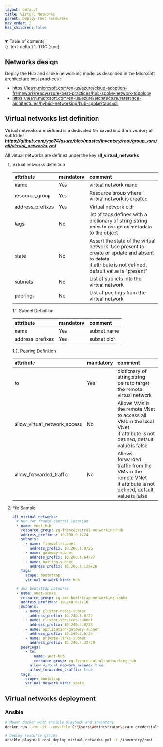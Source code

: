 ```yaml
---
layout: default
title: Virtual Networks
parent: Deploy root resources
nav_order: 2
has_children: false
---
```


<details open markdown="block">
  <summary>
    Table of contents
  </summary>
  {: .text-delta }
1. TOC
{:toc}
</details>

## Networks design

Deploy the Hub and spoke networking model as described in the Microsoft architecture best practices :

* <https://learn.microsoft.com/en-us/azure/cloud-adoption-framework/ready/azure-best-practices/hub-spoke-network-topology>
* <https://learn.microsoft.com/en-us/azure/architecture/reference-architectures/hybrid-networking/hub-spoke?tabs=cli>

## Virtual networks list definition

Virtual networks are defined in a dedicated file saved into the inventory all subfolder : **_<https://github.com/ygo74/azure/blob/master/inventory/root/group_vars/all/virtual_networks.yml>_**

All virtual networks are defined under the key **all_virtual_networks**

1. Virtual networks definition

    | attribute        | mandatory | comment                                         |
    |:---------------- |:--------- |:----------------------------------------------- |
    | name             | Yes       | virtual network name                            |
    | resource_group   | Yes       | Resource group where virtual network is created |
    | address_prefixes | Yes       | Virtual network cidr                            | 
    | tags             | No        | list of tags defined with a dictionary of string:string pairs to assign as metadata to the object |
    | state            | No        | Assert the state of the virtual network. Use present to create or update and absent to delete<br>if attribute is not defined, default value is "present"          |
    | subnets          | No        | List of subnets into the virtual network  |
    | peerings         | No        | List of peerings from the virtual network |

    1.1. Subnet Definition

      | attribute        | mandatory | comment                                         |
      |:---------------- |:--------- |:----------------------------------------------- |
      | name             | Yes       | subnet name                                     |
      | address_prefixes | Yes       | subnet cidr                                     | 

    1.2. Peering Definition

      | attribute        | mandatory | comment                                         |
      |:---------------- |:--------- |:----------------------------------------------- |
      | to               | Yes       | dictionary of string:string pairs to target the remote virtual network |
      | allow_virtual_network_access | No       | Allows VMs in the remote VNet to access all VMs in the local VNet<br>if attribute is not defined, default value is false | 
      | allow_forwarded_traffic      | No       | Allows forwarded traffic from the VMs in the remote VNet<br>if attribute is not defined, default value is false |  

2. File Sample

    ``` yaml
    all_virtual_networks:
      # Hub for france central location
      - name: vnet-hub
        resource_group: rg-francecentral-networking-hub
        address_prefixes: 10.200.0.0/24
        subnets:
          - name: firewall-subnet
            address_prefix: 10.200.0.0/26
          - name: gateway-subnet
            address_prefix: 10.200.0.64/27
          - name: bastion-subnet
            address_prefix: 10.200.0.128/26
        tags:
          scope: bootstrap
          virtual_network_kind: hub

      # aks bootstrap networks
      - name: vnet-spoke
        resource_group: rg-aks-bootstrap-networking-spoke
        address_prefixes: 10.240.0.0/16
        subnets:
          - name: cluster-nodes-subnet
            address_prefix: 10.240.0.0/22
          - name: cluster-services-subnet
            address_prefix: 10.240.4.0/28
          - name: application-gateway-subnet
            address_prefix: 10.240.5.0/24
          - name: private-links-subnet
            address_prefix: 10.240.4.32/28
        peerings:
          - to:
              name: vnet-hub
              resource_group: rg-francecentral-networking-hub
            allow_virtual_network_access: true
            allow_forwarded_traffic: true
        tags:
          scope: bootstrap
          virtual_network_kind: spoke

    ```

## Virtual networks deployment

### Ansible

``` bash
# Mount docker with ansible playbook and inventory
docker run --rm -it --env-file C:\Users\Administrator\azure_credentials  -v "$(Get-Location)/ansible:/ansible:rw" -v "$(Get-Location)/inventory:/inventory:rw" -w /ansible local/ansible bash

# Deploy resource groups
ansible-playbook root_deploy_virtual_networks.yml -i /inventory/root

```
